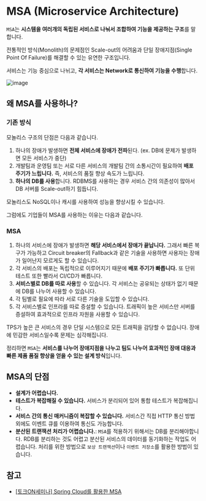 # MSA (Microservice Architecture)

`MSA`는 **시스템을 여러개의 독립된 서비스로 나눠서 조합하여 기능을 제공하는 구조**를 말합니다.

전통적인 방식(Monolith)의 문제점인 Scale-out의 어려움과 단일 장애지점(Single Point Of Failure)를 해결할 수 있는 유연한 구조입니다.

서비스는 기능 중심으로 나뉘고, **각 서비스는 Network로 통신하여 기능을 수행**합니다.

![image](https://user-images.githubusercontent.com/53790137/152491304-6885e958-9003-4313-9a0d-fce24301f500.png)

## 왜 MSA를 사용하나?

### 기존 방식
모놀리스 구조의 단점은 다음과 같습니다.

1. 하나의 장애가 발생하면 **전체 서비스에 장애가 전파**된다. (ex. DB에 문제가 발생하면 모든 서비스가 중단)
2. 개발팀과 운영팀 또는 서로 다른 서비스의 개발팀 간의 소통시간이 필요하여 **배포 주기가 느립니다.** 즉, 서비스의 품질 향상 속도가 느립니다.
3. **하나의 DB를 사용**합니다. RDBMS를 사용하는 경우 서비스 간의 의존성이 많아서 DB 서버를 Scale-out하기 힘듭니다. 

모놀리스도 NoSQL이나 캐시를 사용하여 성능을 향상시킬 수 있습니다. 

그럼에도 기업들이 MSA를 사용하는 이유는 다음과 같습니다. 

### MSA
1. 하나의 서비스에 장애가 발생하면 **해당 서비스에서 장애가 끝납니다.** 그래서 빠른 복구가 가능하고 Circuit breaker의 Fallback과 같은 기술을 사용하면 사용자는 장애가 일어난지 모르게도 할 수 있습니다.
2. 각 서비스의 배포는 독립적으로 이루어지기 때문에 **배포 주기가 빠릅니다.** 또 단위 테스트 또한 빨라서 CI/CD가 빠릅니다.
3. **서비스별로 DB를 따로 사용**할 수 있습니다. 각 서비스는 공유되는 상태가 없기 때문에 DB를 나누어 사용할 수 있습니다.
4. 각 팀별로 필요에 따라 서로 다른 기술을 도입할 수 있습니다. 
5. 각 서비스별로 인프라를 따로 증설할 수 있습니다. 트래픽이 높은 서비스만 서버를 증설하여 효과적으로 인프라 자원을 사용할 수 있습니다. 

TPS가 높은 큰 서비스의 경우 단일 시스템으로 모든 트래픽을 감당할 수 없습니다. 장애에 민감한 서비스일수록 문제는 심각해집니다.

정리하면 `MSA`는 **서비스를 나누어 장애지점을 나누고 팀도 나누어 효과적인 장애 대응과 빠른 제품 품질 향상을 얻을 수 있는 설계 방식**입니다.

## MSA의 단점

- **설계가 어렵습니다.** 
- **테스트가 복잡해질 수 있습니다.** 서비스가 분리되어 있어 통합 테스트가 복잡해집니다.
- **서비스 간의 통신 매커니즘이 복잡할 수 있습니다.** 서비스간 직접 HTTP 통신 방법 외에도 이벤트 큐를 이용하여 통신도 가능합니다.
- **분산된 트랜잭션 처리가 어렵습니다.**: `MSA`를 적용하기 위해서는 DB를 분리해야합니다. RDB를 분리하는 것도 어렵고 분산된 서비스의 데이터를 동기화하는 작업도 어렵습니다. 
처리를 위한 방법으로 `보상 트랜잭션`이나 `이벤트 저장소`를 활용한 방법이 있습니다.

## 참고
- [[토크ON세미나] Spring Cloud를 활용한 MSA](https://www.youtube.com/watch?v=iHHuYGdG_Yk)
